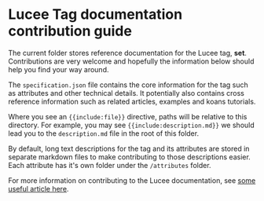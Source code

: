 # Lucee Tag documentation contribution guide

The current folder stores reference documentation for the Lucee tag, **set**. Contributions are very welcome and hopefully the information below should help you find your way around.

The `specification.json` file contains the core information for the tag such as attributes and other technical details. It potentially also contains cross reference information such as related articles, examples and koans tutorials.

Where you see an `{{include:file}}` directive, paths will be relative to  this directory. For example, you may see `{{include:description.md}}` we should lead you to the `description.md` file in the root of this folder.

By default, long text descriptions for the tag and its attributes are stored in separate markdown files to make contributing to those descriptions easier. Each attribute has it's own folder under the `/attributes` folder.

For more information on contributing to the Lucee documentation, see [some useful article here](http://www.lucee.org/).